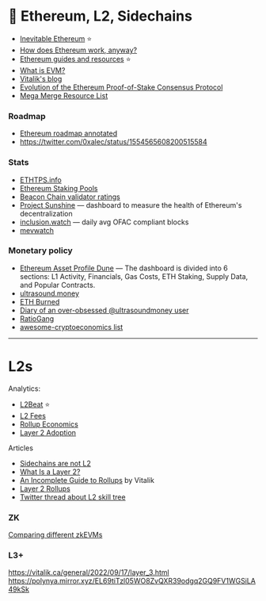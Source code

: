 # 🔷 Ethereum, L2, Sidechains

- [Inevitable Ethereum](https://inevitableeth.com/) ⭐️
- [How does Ethereum work, anyway?](https://www.preethikasireddy.com/post/how-does-ethereum-work-anyway)
- [Ethereum guides and resources](https://ethereum.org/en/learn/) ⭐️
- [What is EVM?](https://twitter.com/funk_benjamin_/status/1533667533164662785)
- [Vitalik's blog](https://www.vitalik.ca/)
- [Evolution of the Ethereum Proof-of-Stake Consensus Protocol](https://github.com/ethereum/pos-evolution/blob/master/pos-evolution.md) 
- [Mega Merge Resource List](https://notes.ethereum.org/@MarioHavel/merge-resources)

### Roadmap
- [Ethereum roadmap annotated](https://notes.ethereum.org/@domothy/roadmap)
- https://twitter.com/0xalec/status/1554565608200515584

### Stats
- [ETHTPS.info](https://ethtps.info/)
- [Ethereum Staking Pools](https://ethsta.com/)
- [Beacon Chain validator ratings](https://www.rated.network)
- [Project Sunshine](https://ethsunshine.com/) — dashboard to measure the health of Ethereum's decentralization
- [inclusion.watch](https://www.inclusion.watch/) — daily avg OFAC compliant blocks
- [mevwatch](https://www.mevwatch.info/)

### Monetary policy
- [Ethereum Asset Profile Dune](https://dune.com/blockworks_research/eth) — The dashboard is divided into 6 sections: L1 Activity, Financials, Gas Costs, ETH Staking, Supply Data, and Popular Contracts.
- [ultrasound.money](https://ultrasound.money/)
- [ETH Burned](https://ethburned.info/)
- [Diary of an over-obsessed @ultrasoundmoney user](https://twitter.com/mhonkasalo/status/1603787222498639873)
- [RatioGang](https://ratiogang.com/)
- [awesome-cryptoeconomics list](https://github.com/jpantunes/awesome-cryptoeconomics) 

---

# L2s

Analytics:
- [L2Beat](https://l2beat.com/) ⭐
- [L2 Fees](https://l2fees.info/)
- [Rollup Economics](https://dune.com/niftytable/rollup-economics)
- [Layer 2 Adoption](https://dune.com/Marcov/layer-2-adoption)

Articles
- [Sidechains are not L2](https://twitter.com/gakonst/status/1146793685545304064)
- [What Is a Layer 2?](https://blog.chain.link/what-is-a-layer-2/)
- [An Incomplete Guide to Rollups](https://vitalik.ca/general/2021/01/05/rollup.html) by Vitalik
- [Layer 2 Rollups](https://ethereum.org/en/developers/docs/scaling/layer-2-rollups/)
- [Twitter thread about L2 skill tree](https://twitter.com/likebeckett/status/1452027362229436416?t=I2ZzesQgSOH85UOORI10uA&s=19)

### ZK
[Comparing different zkEVMs](https://twitter.com/ShivanshuMadan/status/1598395874714845185)

### L3+
https://vitalik.ca/general/2022/09/17/layer_3.html
https://polynya.mirror.xyz/EL69tiTzl05WO8ZvQXR39odgq2GQ9FV1WGSiLA49kSk
